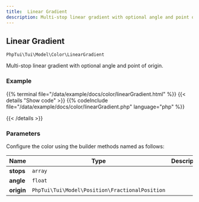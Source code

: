 ```yaml
---
title:  Linear Gradient
description: Multi-stop linear gradient with optional angle and point of origin.
---
```

##  Linear Gradient

`PhpTui\Tui\Model\Color\LinearGradient`

Multi-stop linear gradient with optional angle and point of origin.
### Example

{{% terminal file="/data/example/docs/color/linearGradient.html" %}}
{{< details "Show code"  >}}
{{% codeInclude file="/data/example/docs/color/linearGradient.php" language="php" %}}

{{< /details >}}
### Parameters

Configure the color using the builder methods named as follows:

| Name | Type | Description |
| --- | --- | --- |
| **stops** | `array` |  |
| **angle** | `float` |  |
| **origin** | `PhpTui\Tui\Model\Position\FractionalPosition` |  |